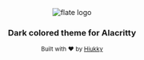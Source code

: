 <div align="center">
  <img alt="flate logo" src="https://raw.githubusercontent.com/hiukky/flate/develop/packages/themes/alacritty/assets/brand.svg"/>
</div>

<h3 align="center">Dark colored theme for Alacritty</h3>

<p align="center">
  <sub>Built with ❤︎ by <a href="https://hiukky.com">Hiukky</a>
  <br/><br/>
</p>
